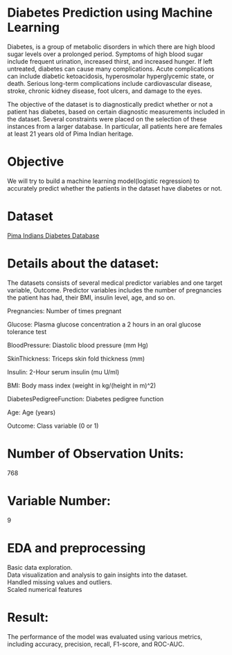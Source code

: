 # Diabetes Prediction using Machine Learning
Diabetes, is a group of metabolic disorders in which there are high blood sugar levels over a prolonged period. Symptoms of high blood sugar include frequent urination,
increased thirst, and increased hunger. If left untreated, diabetes can cause many complications. Acute complications can include diabetic ketoacidosis, hyperosmolar 
hyperglycemic state, or death. Serious long-term complications include cardiovascular disease, stroke, chronic kidney disease, foot ulcers, and damage to the eyes.

The objective of the dataset is to diagnostically predict whether or not a patient has diabetes, based on certain diagnostic measurements included in the dataset. 
Several constraints were placed on the selection of these instances from a larger database. In particular, all patients here are females at least 21 years old of Pima 
Indian heritage.

# Objective
We will try to build a machine learning model(logistic regression) to accurately predict whether the patients in the dataset have diabetes or not.

# Dataset
[Pima Indians Diabetes Database](https://www.kaggle.com/datasets/uciml/pima-indians-diabetes-database?select=diabetes.csv)

# Details about the dataset:
The datasets consists of several medical predictor variables and one target variable, Outcome. Predictor variables includes the number of pregnancies the patient has had, their BMI, insulin level, age, and so on.

Pregnancies: Number of times pregnant

Glucose: Plasma glucose concentration a 2 hours in an oral glucose tolerance test

BloodPressure: Diastolic blood pressure (mm Hg)

SkinThickness: Triceps skin fold thickness (mm)

Insulin: 2-Hour serum insulin (mu U/ml)

BMI: Body mass index (weight in kg/(height in m)^2)

DiabetesPedigreeFunction: Diabetes pedigree function

Age: Age (years)

Outcome: Class variable (0 or 1)

# Number of Observation Units: 
768

# Variable Number: 
9

# EDA and preprocessing
Basic data exploration.\
Data visualization and analysis to gain insights into the dataset.\
Handled missing values and outliers.\
Scaled numerical features
 

# Result:
The performance of the model was evaluated using various metrics, including accuracy, precision, recall, F1-score, and ROC-AUC.
